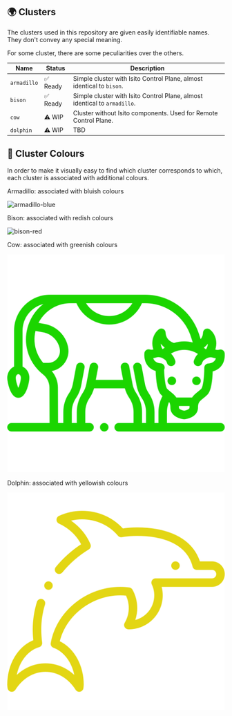 ## 🌍 Clusters

<!-- == export: overview / begin == -->

The clusters used in this repository are given easily identifiable names. They don't convey any special meaning.

For some cluster, there are some peculiarities over the others.

| Name        | Status   | Description                                                               |
| ----------- | -------- | ------------------------------------------------------------------------- |
| `armadillo` | ✅ Ready | Simple cluster with Isito Control Plane, almost identical to `bison`.     |
| `bison`     | ✅ Ready | Simple cluster with Isito Control Plane, almost identical to `armadillo`. |
| `cow`       | ⚠️ WIP   | Cluster without Isito components. Used for Remote Control Plane.          |
| `dolphin`   | ⚠️ WIP   | TBD                                                                       |

<!-- == export: overview / end == -->

## 🎨 Cluster Colours

<!-- == export: colour-details / begin == -->

In order to make it visually easy to find which cluster corresponds to which, each cluster is associated with additional colours.

Armadillo: associated with bluish colours

![armadillo-blue](/assets/images/armadillo.png)

Bison: associated with redish colours

![bison-red](/assets/images/bison.png)

Cow: associated with greenish colours

![cow-green](/assets/images/cow.png)

Dolphin: associated with yellowish colours

![dolphin-yellow](/assets/images/dolphin.png)

<!-- == export: colour-details / end == -->
